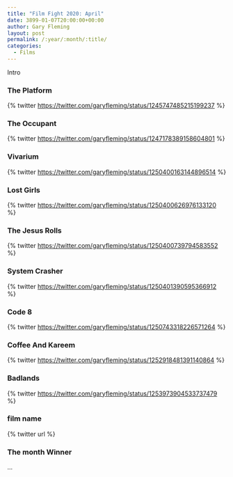 ```yaml
---
title: "Film Fight 2020: April"
date: 3899-01-07T20:00:00+00:00
author: Gary Fleming
layout: post
permalink: /:year/:month/:title/
categories:
  - Films
---
```


Intro

### The Platform

{% twitter https://twitter.com/garyfleming/status/1245747485215199237 %}

### The Occupant

{% twitter https://twitter.com/garyfleming/status/1247178389158604801 %}

### Vivarium

{% twitter https://twitter.com/garyfleming/status/1250400163144896514 %}

### Lost Girls

{% twitter https://twitter.com/garyfleming/status/1250400626976133120 %}

### The Jesus Rolls

{% twitter https://twitter.com/garyfleming/status/1250400739794583552 %}

### System Crasher

{% twitter https://twitter.com/garyfleming/status/1250401390595366912 %}

### Code 8

{% twitter https://twitter.com/garyfleming/status/1250743318226571264 %}

### Coffee And Kareem

{% twitter https://twitter.com/garyfleming/status/1252918481391140864 %}

### Badlands

{% twitter https://twitter.com/garyfleming/status/1253973904533737479 %}

### film name

{% twitter url %}


### The month Winner

...
